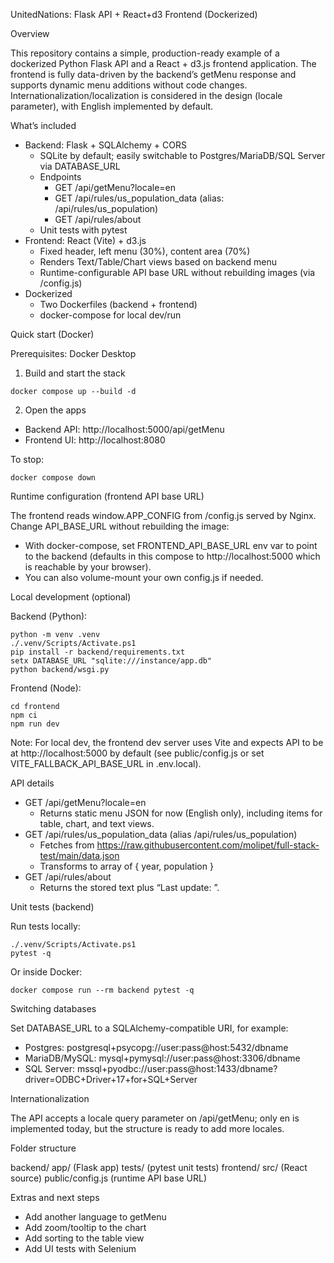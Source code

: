 UnitedNations: Flask API + React+d3 Frontend (Dockerized)

Overview

This repository contains a simple, production-ready example of a dockerized Python Flask API and a React + d3.js frontend application. The frontend is fully data-driven by the backend’s getMenu response and supports dynamic menu additions without code changes. Internationalization/localization is considered in the design (locale parameter), with English implemented by default.

What’s included

- Backend: Flask + SQLAlchemy + CORS
  - SQLite by default; easily switchable to Postgres/MariaDB/SQL Server via DATABASE_URL
  - Endpoints
    - GET /api/getMenu?locale=en
    - GET /api/rules/us_population_data (alias: /api/rules/us_population)
    - GET /api/rules/about
  - Unit tests with pytest
- Frontend: React (Vite) + d3.js
  - Fixed header, left menu (30%), content area (70%)
  - Renders Text/Table/Chart views based on backend menu
  - Runtime-configurable API base URL without rebuilding images (via /config.js)
- Dockerized
  - Two Dockerfiles (backend + frontend)
  - docker-compose for local dev/run

Quick start (Docker)

Prerequisites: Docker Desktop

1. Build and start the stack

```pwsh
docker compose up --build -d
```

2. Open the apps

- Backend API: http://localhost:5000/api/getMenu
- Frontend UI: http://localhost:8080

To stop:

```pwsh
docker compose down
```

Runtime configuration (frontend API base URL)

The frontend reads window.APP_CONFIG from /config.js served by Nginx. Change API_BASE_URL without rebuilding the image:

- With docker-compose, set FRONTEND_API_BASE_URL env var to point to the backend (defaults in this compose to http://localhost:5000 which is reachable by your browser).
- You can also volume-mount your own config.js if needed.

Local development (optional)

Backend (Python):

```pwsh
python -m venv .venv
./.venv/Scripts/Activate.ps1
pip install -r backend/requirements.txt
setx DATABASE_URL "sqlite:///instance/app.db"
python backend/wsgi.py
```

Frontend (Node):

```pwsh
cd frontend
npm ci
npm run dev
```

Note: For local dev, the frontend dev server uses Vite and expects API to be at http://localhost:5000 by default (see public/config.js or set VITE_FALLBACK_API_BASE_URL in .env.local).

API details

- GET /api/getMenu?locale=en
  - Returns static menu JSON for now (English only), including items for table, chart, and text views.
- GET /api/rules/us_population_data (alias /api/rules/us_population)
  - Fetches from https://raw.githubusercontent.com/molipet/full-stack-test/main/data.json
  - Transforms to array of { year, population }
- GET /api/rules/about
  - Returns the stored text plus “Last update: <current date and time>”.

Unit tests (backend)

Run tests locally:

```pwsh
./.venv/Scripts/Activate.ps1
pytest -q
```

Or inside Docker:

```pwsh
docker compose run --rm backend pytest -q
```

Switching databases

Set DATABASE_URL to a SQLAlchemy-compatible URI, for example:

- Postgres: postgresql+psycopg://user:pass@host:5432/dbname
- MariaDB/MySQL: mysql+pymysql://user:pass@host:3306/dbname
- SQL Server: mssql+pyodbc://user:pass@host:1433/dbname?driver=ODBC+Driver+17+for+SQL+Server

Internationalization

The API accepts a locale query parameter on /api/getMenu; only en is implemented today, but the structure is ready to add more locales.

Folder structure

backend/
app/ (Flask app)
tests/ (pytest unit tests)
frontend/
src/ (React source)
public/config.js (runtime API base URL)

Extras and next steps

- Add another language to getMenu
- Add zoom/tooltip to the chart
- Add sorting to the table view
- Add UI tests with Selenium
